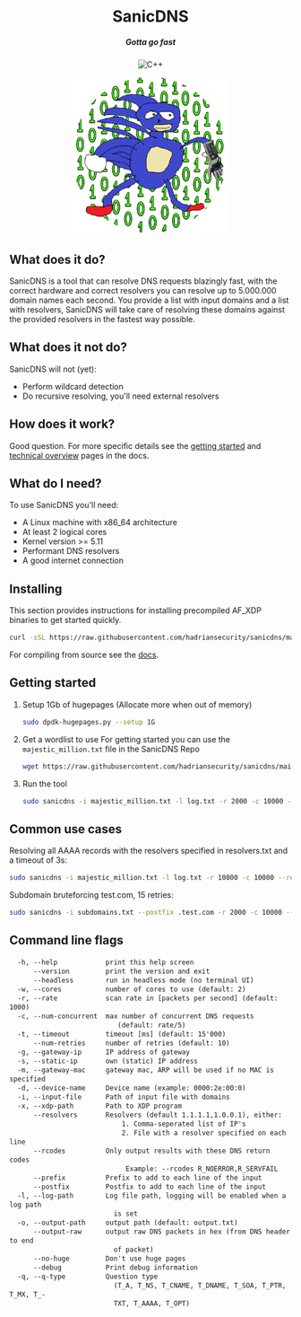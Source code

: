<div align="center">

# SanicDNS
##### Gotta go fast

![C++](https://img.shields.io/badge/c++-%2300599C.svg?style=for-the-badge&logo=c%2B%2B&logoColor=white)

<img alt="SanicDNS" height="280" src="sanicdns.png" />
</div>

## What does it do?

SanicDNS is a tool that can resolve DNS requests blazingly fast, with the correct hardware and correct resolvers you can resolve up to 5.000.000 domain names each second. You provide a list with input domains and a list with resolvers, SanicDNS will take care of resolving these domains against the provided resolvers in the fastest way possible.

## What does it not do?

SanicDNS will not (yet):
- Perform wildcard detection
- Do recursive resolving, you'll need external resolvers

## How does it work?

Good question. For more specific details see the [getting started](https://et.phoneho.me/sanicdns/getting_started.html) and [technical overview](https://et.phoneho.me/sanicdns/technical_overview.html) pages in the docs.

## What do I need?

To use SanicDNS you'll need:
- A Linux machine with x86_64 architecture
- At least 2 logical cores
- Kernel version >= 5.11
- Performant DNS resolvers
- A good internet connection

## Installing

This section provides instructions for installing precompiled AF_XDP binaries to get started quickly.

```bash
curl -sSL https://raw.githubusercontent.com/hadriansecurity/sanicdns/main/install.sh | sudo bash
```
For compiling from source see the [docs](https://et.phoneho.me/sanicdns/compiling_from_source.html).

## Getting started

1. Setup 1Gb of hugepages (Allocate more when out of memory)
   ```bash
   sudo dpdk-hugepages.py --setup 1G
   ````
2. Get a wordlist to use
   For getting started you can use the `majestic_million.txt` file in the SanicDNS Repo
   ```bash
   wget https://raw.githubusercontent.com/hadriansecurity/sanicdns/main/majestic_million.txt
   ```
3. Run the tool
   ```bash
   sudo sanicdns -i majestic_million.txt -l log.txt -r 2000 -c 10000 --resolvers 1.1.1.1,1.0.0.1 -o out.txt
   ````

## Common use cases
Resolving all AAAA records with the resolvers specified in resolvers.txt and a timeout of 3s:
```bash
sudo sanicdns -i majestic_million.txt -l log.txt -r 10000 -c 10000 --resolvers resolvers.txt -t 3000 -q T_AAAA
````
Subdomain bruteforcing test.com, 15 retries:
```bash
sudo sanicdns -i subdomains.txt --postfix .test.com -r 2000 -c 10000 --resolvers resolvers.txt -o out.txt --num-retries 15
````


## Command line flags
```
  -h, --help            print this help screen
      --version         print the version and exit
      --headless        run in headless mode (no terminal UI)
  -w, --cores           number of cores to use (default: 2)
  -r, --rate            scan rate in [packets per second] (default: 1000)
  -c, --num-concurrent  max number of concurrent DNS requests
                           (default: rate/5)
  -t, --timeout         timeout [ms] (default: 15'000)
      --num-retries     number of retries (default: 10)
  -g, --gateway-ip      IP address of gateway
  -s, --static-ip       own (static) IP address
  -m, --gateway-mac     gateway mac, ARP will be used if no MAC is specified
  -d, --device-name     Device name (example: 0000:2e:00:0)
  -i, --input-file      Path of input file with domains
  -x, --xdp-path        Path to XDP program
      --resolvers       Resolvers (default 1.1.1.1,1.0.0.1), either:
                            1. Comma-seperated list of IP's
                            2. File with a resolver specified on each line
      --rcodes          Only output results with these DNS return codes
                             Example: --rcodes R_NOERROR,R_SERVFAIL
      --prefix          Prefix to add to each line of the input
      --postfix         Postfix to add to each line of the input
  -l, --log-path        Log file path, logging will be enabled when a log path 
                          is set
  -o, --output-path     output path (default: output.txt)
      --output-raw      output raw DNS packets in hex (from DNS header to end 
                          of packet)
      --no-huge         Don't use huge pages
      --debug           Print debug information
  -q, --q-type          Question type
                          (T_A, T_NS, T_CNAME, T_DNAME, T_SOA, T_PTR, T_MX, T_-
                          TXT, T_AAAA, T_OPT)
```
